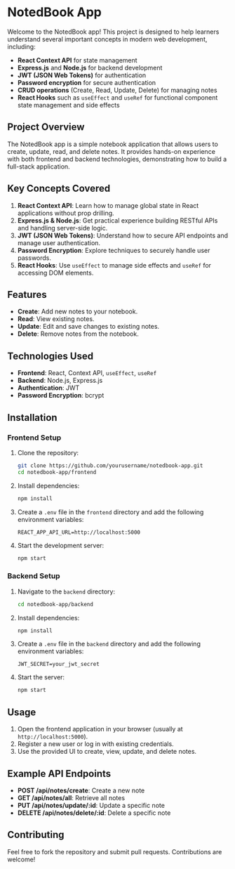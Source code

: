 # NotedBook App

Welcome to the NotedBook app! This project is designed to help learners understand several important concepts in modern web development, including:

- **React Context API** for state management
- **Express.js** and **Node.js** for backend development
- **JWT (JSON Web Tokens)** for authentication
- **Password encryption** for secure authentication
- **CRUD operations** (Create, Read, Update, Delete) for managing notes
- **React Hooks** such as `useEffect` and `useRef` for functional component state management and side effects

## Project Overview

The NotedBook app is a simple notebook application that allows users to create, update, read, and delete notes. It provides hands-on experience with both frontend and backend technologies, demonstrating how to build a full-stack application.

## Key Concepts Covered

1. **React Context API**: Learn how to manage global state in React applications without prop drilling.
2. **Express.js & Node.js**: Get practical experience building RESTful APIs and handling server-side logic.
3. **JWT (JSON Web Tokens)**: Understand how to secure API endpoints and manage user authentication.
4. **Password Encryption**: Explore techniques to securely handle user passwords.
5. **React Hooks**: Use `useEffect` to manage side effects and `useRef` for accessing DOM elements.

## Features

- **Create**: Add new notes to your notebook.
- **Read**: View existing notes.
- **Update**: Edit and save changes to existing notes.
- **Delete**: Remove notes from the notebook.

## Technologies Used

- **Frontend**: React, Context API, `useEffect`, `useRef`
- **Backend**: Node.js, Express.js
- **Authentication**: JWT
- **Password Encryption**: bcrypt

## Installation

### Frontend Setup

1. Clone the repository:
    ```bash
    git clone https://github.com/yourusername/notedbook-app.git
    cd notedbook-app/frontend
    ```

2. Install dependencies:
    ```bash
    npm install
    ```

3. Create a `.env` file in the `frontend` directory and add the following environment variables:
    ```
    REACT_APP_API_URL=http://localhost:5000
    ```

4. Start the development server:
    ```bash
    npm start
    ```

### Backend Setup

1. Navigate to the `backend` directory:
    ```bash
    cd notedbook-app/backend
    ```

2. Install dependencies:
    ```bash
    npm install
    ```

3. Create a `.env` file in the `backend` directory and add the following environment variables:
    ```
    JWT_SECRET=your_jwt_secret
    ```

4. Start the server:
    ```bash
    npm start
    ```

## Usage

1. Open the frontend application in your browser (usually at `http://localhost:5000`).
2. Register a new user or log in with existing credentials.
3. Use the provided UI to create, view, update, and delete notes.

## Example API Endpoints

- **POST /api/notes/create**: Create a new note
- **GET /api/notes/all**: Retrieve all notes
- **PUT /api/notes/update/:id**: Update a specific note
- **DELETE /api/notes/delete/:id**: Delete a specific note

## Contributing

Feel free to fork the repository and submit pull requests. Contributions are welcome!

